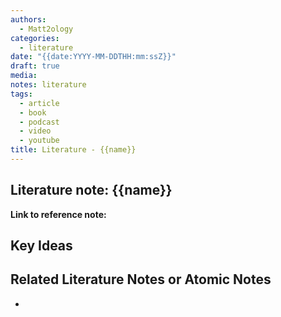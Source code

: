```yaml
---
authors:
  - Matt2ology
categories:
  - literature
date: "{{date:YYYY-MM-DDTHH:mm:ssZ}}"
draft: true
media: 
notes: literature
tags:
  - article
  - book
  - podcast
  - video
  - youtube
title: Literature - {{name}}
---
```


## Literature note: {{name}}

**Link to reference note:**

## Key Ideas

<!-- Idea 1: Key point or insights written in your own words -->

## Related Literature Notes or Atomic Notes

-
